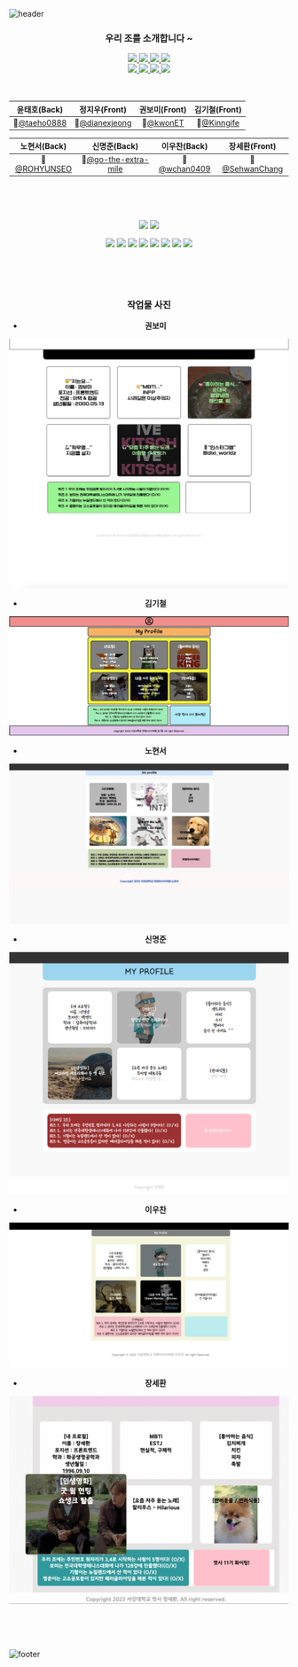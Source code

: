 ![header](https://capsule-render.vercel.app/api?type=waving&color=FD866E&height=300&section=header&text=우리가%20짱2조&fontSize=90)

<div align="center">
   
   ### 우리 조를 소개합니다 ~

<a href="https://github.com/taeho0888">
<img src="https://github.com/taeho0888.png"width="100">
</a>
<a href="https://github.com/dianexjeong">
<img src="https://github.com/dianexjeong.png"width="100">
</a>


<a href="https://github.com/kwonET">
<img src="https://github.com/kwonET.png"width="100">
</a>
<a href="https://github.com/Kinngife">
<img src="https://github.com/Kinngife.png"width="100">
</a><br>
<a href="https://github.com/ROHYUNSEO">
<img src="https://github.com/ROHYUNSEO.png"width="100">
</a>
<a href="https://github.com/go-the-extra-mile">
<img src="https://github.com/go-the-extra-mile.png"width="100">
</a>
<a href="https://github.com/wchan0409">
<img src="https://github.com/wchan0409.png"width="100">
</a>
<a href="https://github.com/SehwanChang">
<img src="https://github.com/SehwanChang.png"width="100">
</a>
<br><br><br>

|윤태호(Back)|정지우(Front)|권보미(Front)|김기철(Front)|
|:---:|:---:|:---:|:---:|
|🦁[@taeho0888](https://github.com/taeho0888)|🦁[@dianexjeong](https://github.com/dianexjeong)|🦁[@kwonET](https://github.com/kwonET)|🦁[@Kinngife](https://github.com/Kinngife)|

|노현서(Back)|신명준(Back)|이우찬(Back)|장세환(Front)|
|:---:|:---:|:---:|:---:|
|🦁[@ROHYUNSEO](https://github.com/ROHYUNSEO)|🦁[@go-the-extra-mile](https://github.com?go-the=extra-mile)|🦁[@wchan0409](https://github.com/wchan0409)|🦁[@SehwanChang](https://github.com/SehwanChang)|

<br><br><br>

<img src="https://img.shields.io/badge/HTML-ECD53F?style=for-the-badge&&logo=html5&logoColor=black">

<img src="https://img.shields.io/badge/CSS-40AEF0?style=for-the-badge&logo=css3&logoColor=white">

<a href="https://github.com/wchan0409"><img src="https://img.shields.io/badge/WOOCHAN-7FB5B5?style=flat-square"/></a> <a href="https://github.com/SehwanChang"><img src="https://img.shields.io/badge/SEHWAN-7E9EC2?style=flat-square"/></a> <a href="https://github.com/Kinngife"><img src="https://img.shields.io/badge/GICHEOL-7E9EC2?style=flat-square"/></a> <a href="https://github.com/ROHYUNSEO"><img src="https://img.shields.io/badge/HYUNSEO-7FB5B5?style=flat-square"/></a> <a href="https://github.com/kwonET"><img src="https://img.shields.io/badge/BOMI-7E9EC2?style=flat-square"/></a> <a href="https://github.com/dianexjeong"><img src="https://img.shields.io/badge/JIWOO-7FB5B5?style=flat-square"/></a> <a href="https://github.com/go-the-extra-mile"><img src="https://img.shields.io/badge/MYUNGJUNE-7FB5B5?style=flat-square"/></a> <a href="https://github.com/taeho0888"><img src="https://img.shields.io/badge/TAEHO-7FB5B5?style=flat-square"/></a>

<br><br><br>

<h3>작업물 사진</h3>

- __권보미__
<img src="./images/%EA%B6%8C%EB%B3%B4%EB%AF%B8.png" height=auto>

- __김기철__
<img src="./images/%EA%B9%80%EA%B8%B0%EC%B2%A0.jpg" height=auto>

- __노현서__
<img src="./images/%EB%85%B8%ED%98%84%EC%84%9C.jpg" height=auto>

- __신명준__
<img src="./images/%EC%8B%A0%EB%AA%85%EC%A4%80.png" height=auto>

- __이우찬__
<img src="./images/%EC%9D%B4%EC%9A%B0%EC%B0%AC.png" height=auto>

- __장세환__
<img src="./images/%EC%9E%A5%EC%84%B8%ED%99%98.png" height=auto>

</div>

<br><br><br>

![footer](https://capsule-render.vercel.app/api?type=waving&color=75BDE0&height=300&section=footer&text=중간%20끝나고%20만나요&fontSize=90)
